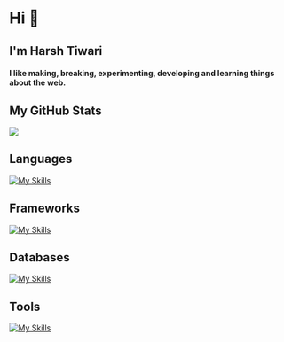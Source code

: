 <h1>Hi 👋</h1>
<h2>I'm Harsh Tiwari</h2>

<h4 >
  I like making, breaking, experimenting, developing and learning things about
  the web.
</h4>

<h2>My GitHub Stats</h2>
<img src="https://github-readme-stats.vercel.app/api?username=harshtiwariexe&show_icons=true&show=reviews,prs_merged,prs_merged_percentage&theme=dark" />

<h2>Languages</h2>

[![My Skills](https://skillicons.dev/icons?i=ts,js,go,bash,python)](https://skillicons.dev)

<h2>Frameworks</h2>
  
[![My Skills](https://skillicons.dev/icons?i=nestjs,express,fastapi,react,nextjs,tailwindcss)](https://skillicons.dev)

<h2>Databases</h2>
  
[![My Skills](https://skillicons.dev/icons?i=postgres,redis,mongo)](https://skillicons.dev)

<h2>Tools</h2>
 
[![My Skills](https://skillicons.dev/icons?i=neovim,vim,git,docker,linux,githubactions)](https://skillicons.dev)
